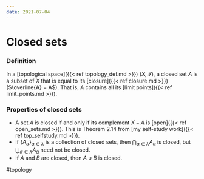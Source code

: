 ```yaml
---
date: 2021-07-04
---
```

# Closed sets

### Definition 
In a [topological space]({{< ref topology_def.md >}}) $(X, \mathcal{T})$, a closed set $A$ is a subset of $X$ that is equal to its [closure]({{< ref closure.md >}}) ($\overline{A} = A$). That is, $A$ contains all its [limit points]({{< ref limit_points.md >}}).

### Properties of closed sets
- A set $A$ is closed if and only if its complement $X - A$ is [open]({{< ref open_sets.md >}}). This is Theorem 2.14 from [my self-study work]({{< ref top_selfstudy.md >}}).
- If $\{A_\alpha\}_{\alpha \in \lambda}$ is a collection of closed sets, then $\bigcap_{\alpha \in \lambda} A_\alpha$ is closed, but $\bigcup_{\alpha \in \lambda} A_\alpha$ need not be closed.
- If $A$ and $B$ are closed, then $A \cup B$ is closed. 

#topology